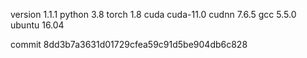 version 1.1.1
python 3.8
torch 1.8
cuda cuda-11.0
cudnn 7.6.5
gcc 5.5.0
ubuntu 16.04

commit 8dd3b7a3631d01729cfea59c91d5be904db6c828